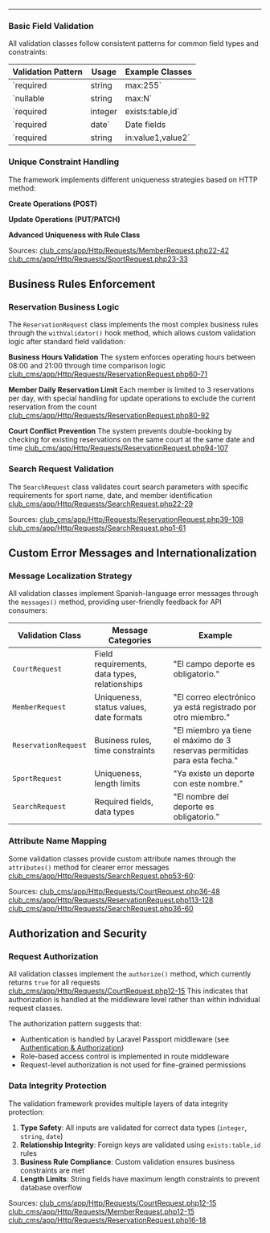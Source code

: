 ----------------------------

### Basic Field Validation

All validation classes follow consistent patterns for common field types and constraints:

| Validation Pattern | Usage | Example Classes |
| --- | --- | --- |
| `required|string|max:255` | Standard text fields | `SportRequest`, `CourtRequest`, `MemberRequest` |
| `nullable|string|max:N` | Optional text fields | `CourtRequest` (location), `SportRequest` (description) |
| `required|integer|exists:table,id` | Foreign key references | `CourtRequest` (sport\_id), `ReservationRequest` (member\_id, court\_id) |
| `required|date` | Date fields | `MemberRequest` (membership\_date), `ReservationRequest` (date) |
| `required|string|in:value1,value2` | Enum-like fields | `MemberRequest` (status) |

### Unique Constraint Handling

The framework implements different uniqueness strategies based on HTTP method:

**Create Operations (POST)**

**Update Operations (PUT/PATCH)**

**Advanced Uniqueness with Rule Class**

Sources: [club\_cms/app/Http/Requests/MemberRequest.php22-42]() [club\_cms/app/Http/Requests/SportRequest.php23-33]()

Business Rules Enforcement
--------------------------

### Reservation Business Logic

The `ReservationRequest` class implements the most complex business rules through the `withValidator()` hook method, which allows custom validation logic after standard field validation:

**Business Hours Validation**
The system enforces operating hours between 08:00 and 21:00 through time comparison logic [club\_cms/app/Http/Requests/ReservationRequest.php60-71]()

**Member Daily Reservation Limit**
Each member is limited to 3 reservations per day, with special handling for update operations to exclude the current reservation from the count [club\_cms/app/Http/Requests/ReservationRequest.php80-92]()

**Court Conflict Prevention**
The system prevents double-booking by checking for existing reservations on the same court at the same date and time [club\_cms/app/Http/Requests/ReservationRequest.php94-107]()

### Search Request Validation

The `SearchRequest` class validates court search parameters with specific requirements for sport name, date, and member identification [club\_cms/app/Http/Requests/SearchRequest.php22-29]()

Sources: [club\_cms/app/Http/Requests/ReservationRequest.php39-108]() [club\_cms/app/Http/Requests/SearchRequest.php1-61]()

Custom Error Messages and Internationalization
----------------------------------------------

### Message Localization Strategy

All validation classes implement Spanish-language error messages through the `messages()` method, providing user-friendly feedback for API consumers:

| Validation Class | Message Categories | Example |
| --- | --- | --- |
| `CourtRequest` | Field requirements, data types, relationships | "El campo deporte es obligatorio." |
| `MemberRequest` | Uniqueness, status values, date formats | "El correo electrónico ya está registrado por otro miembro." |
| `ReservationRequest` | Business rules, time constraints | "El miembro ya tiene el máximo de 3 reservas permitidas para esta fecha." |
| `SportRequest` | Uniqueness, length limits | "Ya existe un deporte con este nombre." |
| `SearchRequest` | Required fields, data types | "El nombre del deporte es obligatorio." |

### Attribute Name Mapping

Some validation classes provide custom attribute names through the `attributes()` method for clearer error messages [club\_cms/app/Http/Requests/SearchRequest.php53-60]():

Sources: [club\_cms/app/Http/Requests/CourtRequest.php36-48]() [club\_cms/app/Http/Requests/ReservationRequest.php113-128]() [club\_cms/app/Http/Requests/SearchRequest.php36-60]()

Authorization and Security
--------------------------

### Request Authorization

All validation classes implement the `authorize()` method, which currently returns `true` for all requests [club\_cms/app/Http/Requests/CourtRequest.php12-15]() This indicates that authorization is handled at the middleware level rather than within individual request classes.

The authorization pattern suggests that:

* Authentication is handled by Laravel Passport middleware (see [Authentication & Authorization]())
* Role-based access control is implemented in route middleware
* Request-level authorization is not used for fine-grained permissions

### Data Integrity Protection

The validation framework provides multiple layers of data integrity protection:

1. **Type Safety**: All inputs are validated for correct data types (`integer`, `string`, `date`)
2. **Relationship Integrity**: Foreign keys are validated using `exists:table,id` rules
3. **Business Rule Compliance**: Custom validation ensures business constraints are met
4. **Length Limits**: String fields have maximum length constraints to prevent database overflow

Sources: [club\_cms/app/Http/Requests/CourtRequest.php12-15]() [club\_cms/app/Http/Requests/MemberRequest.php12-15]() [club\_cms/app/Http/Requests/ReservationRequest.php16-18]()